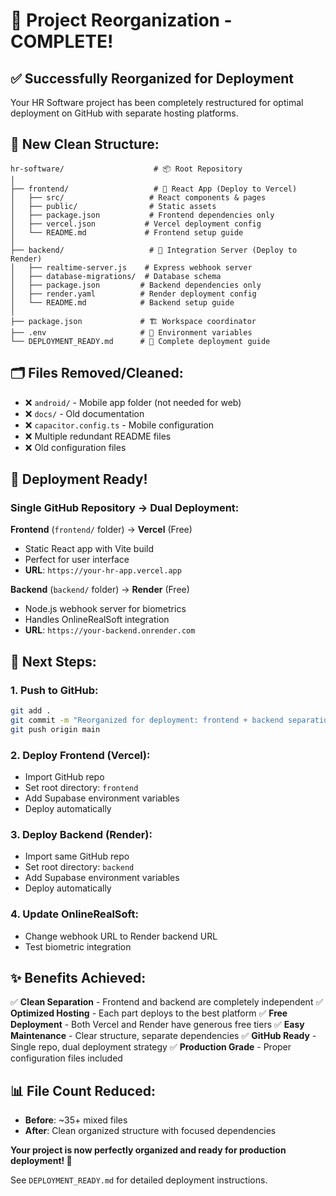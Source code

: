 # 🎉 Project Reorganization - COMPLETE!

## ✅ **Successfully Reorganized for Deployment**

Your HR Software project has been completely restructured for optimal deployment on GitHub with separate hosting platforms.

## 📁 **New Clean Structure:**

```
hr-software/                    # 📦 Root Repository
│
├── frontend/                   # 🎨 React App (Deploy to Vercel)
│   ├── src/                   # React components & pages
│   ├── public/                # Static assets  
│   ├── package.json           # Frontend dependencies only
│   ├── vercel.json           # Vercel deployment config
│   └── README.md             # Frontend setup guide
│
├── backend/                   # 🔧 Integration Server (Deploy to Render)  
│   ├── realtime-server.js    # Express webhook server
│   ├── database-migrations/  # Database schema
│   ├── package.json         # Backend dependencies only
│   ├── render.yaml          # Render deployment config
│   └── README.md            # Backend setup guide
│
├── package.json             # 🏗️ Workspace coordinator
├── .env                     # 🔐 Environment variables
└── DEPLOYMENT_READY.md      # 🚀 Complete deployment guide
```

## 🗂️ **Files Removed/Cleaned:**
- ❌ `android/` - Mobile app folder (not needed for web)
- ❌ `docs/` - Old documentation  
- ❌ `capacitor.config.ts` - Mobile configuration
- ❌ Multiple redundant README files
- ❌ Old configuration files

## 🎯 **Deployment Ready!**

### **Single GitHub Repository → Dual Deployment:**

**Frontend** (`frontend/` folder) → **Vercel** (Free)
- Static React app with Vite build
- Perfect for user interface
- **URL**: `https://your-hr-app.vercel.app`

**Backend** (`backend/` folder) → **Render** (Free)  
- Node.js webhook server for biometrics
- Handles OnlineRealSoft integration
- **URL**: `https://your-backend.onrender.com`

## 🚀 **Next Steps:**

### **1. Push to GitHub:**
```bash
git add .
git commit -m "Reorganized for deployment: frontend + backend separation"
git push origin main
```

### **2. Deploy Frontend (Vercel):**
- Import GitHub repo
- Set root directory: `frontend`
- Add Supabase environment variables
- Deploy automatically

### **3. Deploy Backend (Render):**
- Import same GitHub repo  
- Set root directory: `backend`
- Add Supabase environment variables
- Deploy automatically

### **4. Update OnlineRealSoft:**
- Change webhook URL to Render backend URL
- Test biometric integration

## ✨ **Benefits Achieved:**

✅ **Clean Separation** - Frontend and backend are completely independent
✅ **Optimized Hosting** - Each part deploys to the best platform
✅ **Free Deployment** - Both Vercel and Render have generous free tiers
✅ **Easy Maintenance** - Clear structure, separate dependencies
✅ **GitHub Ready** - Single repo, dual deployment strategy
✅ **Production Grade** - Proper configuration files included

## 📊 **File Count Reduced:**
- **Before**: ~35+ mixed files
- **After**: Clean organized structure with focused dependencies

**Your project is now perfectly organized and ready for production deployment! 🎉**

See `DEPLOYMENT_READY.md` for detailed deployment instructions.